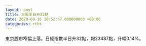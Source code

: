 ```yaml
---
layout: post
title: 日股半日升32點
date: 2020-09-16 10:52:47.000000000 +08:00
categories: rthk
---
```


東京股市窄幅上落。日經指數半日升32點，報23487點，升幅0.14%。

